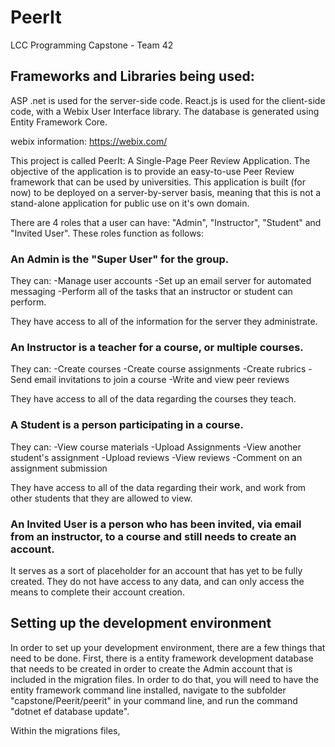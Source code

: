 # PeerIt
LCC Programming Capstone - Team 42

## Frameworks and Libraries being used:
  ASP .net is used for the server-side code.
  React.js is used for the client-side code, with a Webix User Interface library.
  The database is generated using Entity Framework Core.
  
  webix information: https://webix.com/
  
This project is called PeerIt: A Single-Page Peer Review Application. The objective of the application is to provide an easy-to-use Peer Review framework that can be used by universities. This application is built (for now) to be deployed on a server-by-server basis, meaning that this is not a stand-alone application for public use on it's own domain.

There are 4 roles that a user can have: "Admin", "Instructor", "Student" and "Invited User". These roles function as follows:

  ### An Admin is the "Super User" for the group.
  
  They can:
    -Manage user accounts
    -Set up an email server for automated messaging
    -Perform all of the tasks that an instructor or student can perform.
    
  They have access to all of the information for the server they administrate.
  
  ### An Instructor is a teacher for a course, or multiple courses.
  
  They can:
    -Create courses
    -Create course assignments
    -Create rubrics
    -Send email invitations to join a course
    -Write and view peer reviews
    
  They have access to all of the data regarding the courses they teach.
  
  ### A Student is a person participating in a course.
  
  They can:
    -View course materials
    -Upload Assignments
    -View another student's assignment
    -Upload reviews
    -View reviews
    -Comment on an assignment submission
    
  They have access to all of the data regarding their work, and work from other students that they are allowed to view.
  
  ### An Invited User is a person who has been invited, via email from an instructor, to a course and still needs to create an account.

It serves as a sort of placeholder for an account that has yet to be fully created. They do not have access to any data, and can only access the means to complete their account creation.

## Setting up the development environment

In order to set up your development environment, there are a few things that need to be done.
First, there is a entity framework development database that needs to be created in order to create the Admin account that is included in the migration files. In order to do that, you will need to have the entity framework command line installed, navigate to the subfolder "capstone/Peerit/peerit" in your command line, and run the command "dotnet ef database update".

Within the migrations files, 